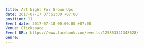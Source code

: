 ```yaml
---
title: Art Night For Grown Ups
date: 2017-07-17 07:51:00 +07:00
position: 11
Event date: 2017-07-18 00:00:00 +07:00
Venue: Clickspace
Event URL: https://www.facebook.com/events/125853341348628/
Genre: 
---
```

